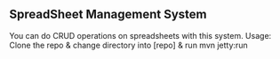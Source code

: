 ## SpreadSheet Management System
You can do CRUD operations on spreadsheets with this system.
Usage: Clone the repo & change directory into [repo] & run mvn jetty:run
